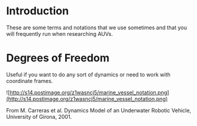 # Introduction #
These are some terms and notations that we use sometimes and that you will frequently run when researching AUVs.




# Degrees of Freedom #
Useful if you want to do any sort of dynamics or need to work with coordinate frames.

![http://s14.postimage.org/z1wasncj5/marine_vessel_notation.png](http://s14.postimage.org/z1wasncj5/marine_vessel_notation.png)

From M. Carreras et al. Dynamics Model of an Underwater Robotic Vehicle, University of Girona, 2001.